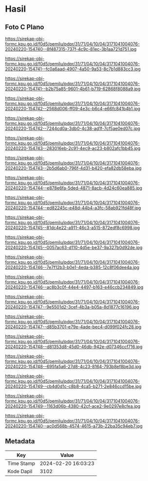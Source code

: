 # Hasil

## Foto C Plano

https://sirekap-obj-formc.kpu.go.id/f0d5/pemilu/pdpr/31/71/04/10/04/3171041004076-20240220-154740--8f487315-737f-4c9c-81ec-3b1aa721d751.jpg

https://sirekap-obj-formc.kpu.go.id/f0d5/pemilu/pdpr/31/71/04/10/04/3171041004076-20240220-154741--fc0a6aad-4907-4a50-9a53-8c7b1d883cc3.jpg

https://sirekap-obj-formc.kpu.go.id/f0d5/pemilu/pdpr/31/71/04/10/04/3171041004076-20240220-154741--b2b75a85-9601-4b61-b719-62868f8088a9.jpg

https://sirekap-obj-formc.kpu.go.id/f0d5/pemilu/pdpr/31/71/04/10/04/3171041004076-20240220-154742--2568d006-ff09-4e3c-b6c4-e66fc841b4b1.jpg

https://sirekap-obj-formc.kpu.go.id/f0d5/pemilu/pdpr/31/71/04/10/04/3171041004076-20240220-154742--7244cd0a-3db0-4c38-ad1f-7cf5ae0ed07c.jpg

https://sirekap-obj-formc.kpu.go.id/f0d5/pemilu/pdpr/31/71/04/10/04/3171041004076-20240220-154743--283016eb-2c91-4ec9-ac23-b802afc1bb45.jpg

https://sirekap-obj-formc.kpu.go.id/f0d5/pemilu/pdpr/31/71/04/10/04/3171041004076-20240220-154743--2b5d6ab0-796f-4d31-b420-efa82db58eba.jpg

https://sirekap-obj-formc.kpu.go.id/f0d5/pemilu/pdpr/31/71/04/10/04/3171041004076-20240220-154744--e878e6fa-5ded-4871-8acb-4d24c60ea885.jpg

https://sirekap-obj-formc.kpu.go.id/f0d5/pemilu/pdpr/31/71/04/10/04/3171041004076-20240220-154744--ed82245c-e48d-44b4-a3fc-58ab921fd48f.jpg

https://sirekap-obj-formc.kpu.go.id/f0d5/pemilu/pdpr/31/71/04/10/04/3171041004076-20240220-154745--81dc4e22-a911-46c3-a515-872edf8c6998.jpg

https://sirekap-obj-formc.kpu.go.id/f0d5/pemilu/pdpr/31/71/04/10/04/3171041004076-20240220-154745--0057ac63-d110-4d5e-be37-9a327b0d92de.jpg

https://sirekap-obj-formc.kpu.go.id/f0d5/pemilu/pdpr/31/71/04/10/04/3171041004076-20240220-154746--7e7f12b3-b0e1-4eda-b385-12c8f06dee4a.jpg

https://sirekap-obj-formc.kpu.go.id/f0d5/pemilu/pdpr/31/71/04/10/04/3171041004076-20240220-154746--ac8b3c0f-44e4-4497-b163-e46ccb234849.jpg

https://sirekap-obj-formc.kpu.go.id/f0d5/pemilu/pdpr/31/71/04/10/04/3171041004076-20240220-154747--9e5501d2-3cef-4b3a-b05a-8d1877c16196.jpg

https://sirekap-obj-formc.kpu.go.id/f0d5/pemilu/pdpr/31/71/04/10/04/3171041004076-20240220-154747--d85b3701-e79e-4ade-bec4-d099f024fc28.jpg

https://sirekap-obj-formc.kpu.go.id/f0d5/pemilu/pdpr/31/71/04/10/04/3171041004076-20240220-154748--d81353d8-45d0-46db-942e-d07346ccf716.jpg

https://sirekap-obj-formc.kpu.go.id/f0d5/pemilu/pdpr/31/71/04/10/04/3171041004076-20240220-154748--695fa5a6-27d8-4c23-8164-793b8ef8be3d.jpg

https://sirekap-obj-formc.kpu.go.id/f0d5/pemilu/pdpr/31/71/04/10/04/3171041004076-20240220-154749--cb4d0d1c-c8b8-4ca5-b271-2e846ccd15be.jpg

https://sirekap-obj-formc.kpu.go.id/f0d5/pemilu/pdpr/31/71/04/10/04/3171041004076-20240220-154749--1163d06b-4380-42cf-ace2-9e0297e8cfea.jpg

https://sirekap-obj-formc.kpu.go.id/f0d5/pemilu/pdpr/31/71/04/10/04/3171041004076-20240220-154740--ac0d568b-4574-4615-a73b-22ba35c94eb7.jpg


## Metadata

| Key        | Value               |
| ---------- | ------------------- |
| Time Stamp | 2024-02-20 16:03:23 |
| Kode Dapil | 3102                |



